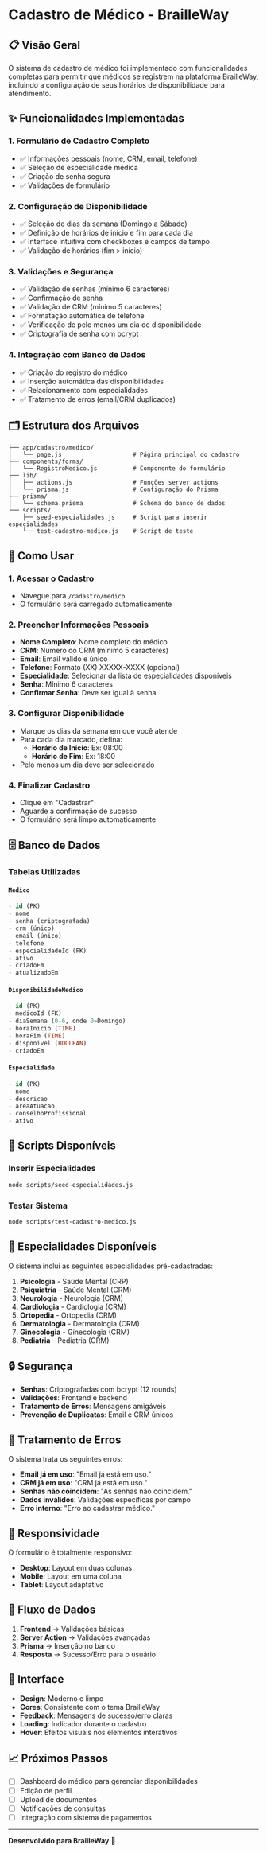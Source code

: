 # Cadastro de Médico - BrailleWay

## 📋 Visão Geral

O sistema de cadastro de médico foi implementado com funcionalidades completas para permitir que médicos se registrem na plataforma BrailleWay, incluindo a configuração de seus horários de disponibilidade para atendimento.

## ✨ Funcionalidades Implementadas

### 1. **Formulário de Cadastro Completo**
- ✅ Informações pessoais (nome, CRM, email, telefone)
- ✅ Seleção de especialidade médica
- ✅ Criação de senha segura
- ✅ Validações de formulário

### 2. **Configuração de Disponibilidade**
- ✅ Seleção de dias da semana (Domingo a Sábado)
- ✅ Definição de horários de início e fim para cada dia
- ✅ Interface intuitiva com checkboxes e campos de tempo
- ✅ Validação de horários (fim > início)

### 3. **Validações e Segurança**
- ✅ Validação de senhas (mínimo 6 caracteres)
- ✅ Confirmação de senha
- ✅ Validação de CRM (mínimo 5 caracteres)
- ✅ Formatação automática de telefone
- ✅ Verificação de pelo menos um dia de disponibilidade
- ✅ Criptografia de senha com bcrypt

### 4. **Integração com Banco de Dados**
- ✅ Criação do registro do médico
- ✅ Inserção automática das disponibilidades
- ✅ Relacionamento com especialidades
- ✅ Tratamento de erros (email/CRM duplicados)

## 🗂️ Estrutura dos Arquivos

```
├── app/cadastro/medico/
│   └── page.js                    # Página principal do cadastro
├── components/forms/
│   └── RegistroMedico.js          # Componente do formulário
├── lib/
│   ├── actions.js                 # Funções server actions
│   └── prisma.js                  # Configuração do Prisma
├── prisma/
│   └── schema.prisma              # Schema do banco de dados
└── scripts/
    ├── seed-especialidades.js     # Script para inserir especialidades
    └── test-cadastro-medico.js    # Script de teste
```

## 🚀 Como Usar

### 1. **Acessar o Cadastro**
- Navegue para `/cadastro/medico`
- O formulário será carregado automaticamente

### 2. **Preencher Informações Pessoais**
- **Nome Completo**: Nome completo do médico
- **CRM**: Número do CRM (mínimo 5 caracteres)
- **Email**: Email válido e único
- **Telefone**: Formato (XX) XXXXX-XXXX (opcional)
- **Especialidade**: Selecionar da lista de especialidades disponíveis
- **Senha**: Mínimo 6 caracteres
- **Confirmar Senha**: Deve ser igual à senha

### 3. **Configurar Disponibilidade**
- Marque os dias da semana em que você atende
- Para cada dia marcado, defina:
  - **Horário de Início**: Ex: 08:00
  - **Horário de Fim**: Ex: 18:00
- Pelo menos um dia deve ser selecionado

### 4. **Finalizar Cadastro**
- Clique em "Cadastrar"
- Aguarde a confirmação de sucesso
- O formulário será limpo automaticamente

## 🗄️ Banco de Dados

### Tabelas Utilizadas

#### `Medico`
```sql
- id (PK)
- nome
- senha (criptografada)
- crm (único)
- email (único)
- telefone
- especialidadeId (FK)
- ativo
- criadoEm
- atualizadoEm
```

#### `DisponibilidadeMedico`
```sql
- id (PK)
- medicoId (FK)
- diaSemana (0-6, onde 0=Domingo)
- horaInicio (TIME)
- horaFim (TIME)
- disponivel (BOOLEAN)
- criadoEm
```

#### `Especialidade`
```sql
- id (PK)
- nome
- descricao
- areaAtuacao
- conselhoProfissional
- ativo
```

## 🔧 Scripts Disponíveis

### Inserir Especialidades
```bash
node scripts/seed-especialidades.js
```

### Testar Sistema
```bash
node scripts/test-cadastro-medico.js
```

## 🎯 Especialidades Disponíveis

O sistema inclui as seguintes especialidades pré-cadastradas:

1. **Psicologia** - Saúde Mental (CRP)
2. **Psiquiatria** - Saúde Mental (CRM)
3. **Neurologia** - Neurologia (CRM)
4. **Cardiologia** - Cardiologia (CRM)
5. **Ortopedia** - Ortopedia (CRM)
6. **Dermatologia** - Dermatologia (CRM)
7. **Ginecologia** - Ginecologia (CRM)
8. **Pediatria** - Pediatria (CRM)

## 🔒 Segurança

- **Senhas**: Criptografadas com bcrypt (12 rounds)
- **Validações**: Frontend e backend
- **Tratamento de Erros**: Mensagens amigáveis
- **Prevenção de Duplicatas**: Email e CRM únicos

## 🐛 Tratamento de Erros

O sistema trata os seguintes erros:

- **Email já em uso**: "Email já está em uso."
- **CRM já em uso**: "CRM já está em uso."
- **Senhas não coincidem**: "As senhas não coincidem."
- **Dados inválidos**: Validações específicas por campo
- **Erro interno**: "Erro ao cadastrar médico."

## 📱 Responsividade

O formulário é totalmente responsivo:
- **Desktop**: Layout em duas colunas
- **Mobile**: Layout em uma coluna
- **Tablet**: Layout adaptativo

## 🔄 Fluxo de Dados

1. **Frontend** → Validações básicas
2. **Server Action** → Validações avançadas
3. **Prisma** → Inserção no banco
4. **Resposta** → Sucesso/Erro para o usuário

## 🎨 Interface

- **Design**: Moderno e limpo
- **Cores**: Consistente com o tema BrailleWay
- **Feedback**: Mensagens de sucesso/erro claras
- **Loading**: Indicador durante o cadastro
- **Hover**: Efeitos visuais nos elementos interativos

## 📈 Próximos Passos

- [ ] Dashboard do médico para gerenciar disponibilidades
- [ ] Edição de perfil
- [ ] Upload de documentos
- [ ] Notificações de consultas
- [ ] Integração com sistema de pagamentos

---

**Desenvolvido para BrailleWay** 🚀 